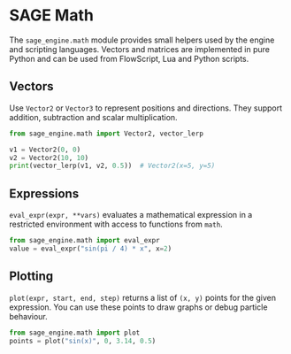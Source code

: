 # SAGE Math

The ``sage_engine.math`` module provides small helpers used by the
engine and scripting languages. Vectors and matrices are implemented in
pure Python and can be used from FlowScript, Lua and Python scripts.

## Vectors

Use ``Vector2`` or ``Vector3`` to represent positions and directions.
They support addition, subtraction and scalar multiplication.

```python
from sage_engine.math import Vector2, vector_lerp

v1 = Vector2(0, 0)
v2 = Vector2(10, 10)
print(vector_lerp(v1, v2, 0.5))  # Vector2(x=5, y=5)
```

## Expressions

``eval_expr(expr, **vars)`` evaluates a mathematical expression in a
restricted environment with access to functions from ``math``.

```python
from sage_engine.math import eval_expr
value = eval_expr("sin(pi / 4) * x", x=2)
```

## Plotting

``plot(expr, start, end, step)`` returns a list of ``(x, y)`` points for
the given expression. You can use these points to draw graphs or debug
particle behaviour.

```python
from sage_engine.math import plot
points = plot("sin(x)", 0, 3.14, 0.5)
```
